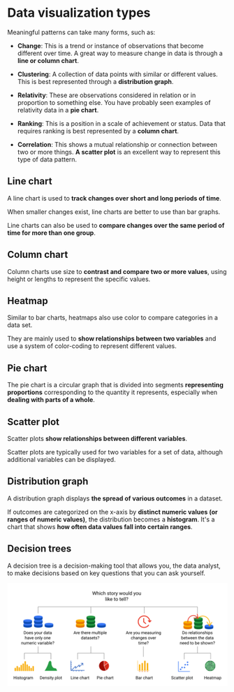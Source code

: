 # Data visualization types

Meaningful patterns can take many forms, such as:

- **Change**: This is a trend or instance of observations that become different over time. A great way to measure change in data is through a **line or column chart**.

- **Clustering**: A collection of data points with similar or different values. This is best represented through a **distribution graph**.

- **Relativity**: These are observations considered in relation or in proportion to something else. You have probably seen examples of relativity data in a **pie chart**.

- **Ranking**: This is a position in a scale of achievement or status. Data that requires ranking is best represented by a **column chart**.

- **Correlation**: This shows a mutual relationship or connection between two or more things. **A scatter plot** is an excellent way to represent this type of data pattern.

## Line chart

A line chart is used to **track changes over short and long periods of time**.

When smaller changes exist, line charts are better to use than bar graphs.

Line charts can also be used to **compare changes over the same period of time for more than one group**.

## Column chart

Column charts use size to **contrast and compare two or more values**, using height or lengths to represent the specific values.

## Heatmap

Similar to bar charts, heatmaps also use color to compare categories in a data set.

They are mainly used to **show relationships between two variables** and use a system of color-coding to represent different values.

## Pie chart

The pie chart is a circular graph that is divided into segments **representing proportions** corresponding to the quantity it represents, especially when **dealing with parts of a whole**.

## Scatter plot

Scatter plots **show relationships between different variables**.

Scatter plots are typically used for two variables for a set of data, although additional variables can be displayed.

## Distribution graph

A distribution graph displays **the spread of various outcomes** in a dataset.

If outcomes are categorized on the x-axis by **distinct numeric values (or ranges of numeric values)**, the distribution becomes a **histogram**. It's a chart that shows **how often data values fall into certain ranges**.

## Decision trees

A decision tree is a decision-making tool that allows you, the data analyst, to make decisions based on key questions that you can ask yourself.

![data-viz-decision-tree](./images/data-viz-decision-tree.png)
